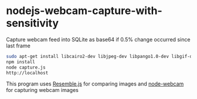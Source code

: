 # nodejs-webcam-capture-with-sensitivity
Capture webcam feed into SQLite as base64 if 0.5% change occurred since last frame

```sh
sudo apt-get install libcairo2-dev libjpeg-dev libpango1.0-dev libgif-dev build-essential g++
npm install
node capture.js
http://localhost
```

This program uses [Resemble.js](https://huddle.github.io/Resemble.js/) for comparing images and [node-webcam](https://github.com/chuckfairy/node-webcam) for capturing webcam images
